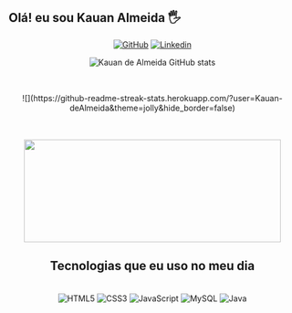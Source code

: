 
## Olá! eu sou Kauan Almeida 🖐️

<div align="center">
       
[![GitHub](https://img.shields.io/badge/GitHub-100000?style=for-the-badge&logo=github&logoColor=white)](https://github.com/Kauan-Almeida)
[![Linkedin](https://img.shields.io/badge/LinkedIn-0077B5?style=for-the-badge&logo=linkedin&logoColor=white)](https://www.linkedin.com/in/kauan-almeida-1b5ba6169/)

</div>
       

<div align="center">
       
![Kauan de Almeida GitHub stats](https://github-readme-stats.vercel.app/api?username=Kauan-deAlmeida&show_icons=true&theme=dracula)

</div>

##

<br>

<div align="center">
       ![](https://github-readme-streak-stats.herokuapp.com/?user=Kauan-deAlmeida&theme=jolly&hide_border=false)<br/>
</div>

##

<br>
<div align="center"><img align="center" height="180em" width="450em"
       src="https://github-readme-stats.vercel.app/api/top-langs/?username=Kauan-deAlmeida&layout=compact&langs_count=7&theme=tokyonight"/>
</div>

<div align="center">

## Tecnologias que eu uso no meu dia

</div>


<div align="center" style=display: inline_block><br/>
    <img align="center" alt="HTML5" src=https://img.shields.io/badge/HTML5-E34F26?style=for-the-badge&logo=html5&logoColor=white>
    <img align="center" alt="CSS3" src=https://img.shields.io/badge/CSS3-1572B6?style=for-the-badge&logo=css3&logoColor=white>
    <img align="center" alt="JavaScript" src=https://img.shields.io/badge/JavaScript-F7DF1E?style=for-the-badge&logo=javascript&logoColor=black>
    <img align="center" alt="MySQL" src=https://img.shields.io/badge/MySQL-005C84?style=for-the-badge&logo=mysql&logoColor=white>
    <img align="center" alt="Java" src=https://img.shields.io/badge/Java-ED8B00?style=for-the-badge&logo=openjdk&logoColor=white>
</div>
